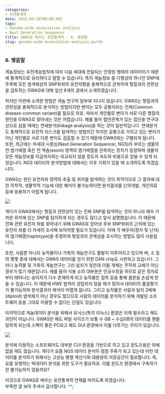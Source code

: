 ```yaml
---
categories:
- 유전통계학
date: 2012-04-18T00:00:00Z
tags:
- Genome-wide association analysis
- Next Generation Sequencer
title: GWAS로 배우는 유전통계학 - 6. 맺음말
slug: genome-wide-association-analysis-part6
---
```


### 6. 맺음말 

게놈정보는 유전계승법칙에 따라 다음 세대에 전달되는 안정된 형태의 데이터이기 때문에 통계적으로 유리하다고 말할 수 있습니다. 특히 게놈정보 중 다형성의 하나인 SNP에 주목해 모든 염색체상의 SNP좌위의 유전자형을 총체적으로 관측하여 형질과의 관련성을 검토하는 GWAS에 대해 앞선 8개의 글에서 소개하였습니다.

하지만 이번에 소개한 방법은 게놈 연구의 일부에 지나지 않습니다. GWAS는 형질과의 관련성을 총체적으로 분석하는 방법이지만 변이는 모두 공통이라는 전제(Common disease-common variant)를 필요로 하죠. 따라서 개인별로 변이가 서로 다른 형질의 원인을 GWAS로 찾아내는 것은 어렵습니다. 예를 들어 혈연관계가 있는 집단을 연구대상으로 삼을 때에는 연쇄분석(linkage analysis)을 하는 것이 일반적입니다. 연쇄분석도 총체적으로 유전적 리스크를 탐색하는 방법이긴 하지만 공통으로 가지고 있는 변이가 아닌 개인별로 서로 다른 변이도 검출할 수 있기 때문에 GWAS와는 구별되게 됩니다. 또한, 최근에는 차세대 시퀀싱(Next Generation Sequencer, NGS)라 부르는 생물의 전 염기배열 혹은 전 엑솜(exom) 영역의 염기배열을 관측하는 장치가 등장하여 생물의 모든 게놈정보를 지금까지와는 비교되지 않을 정도의 속도와 비용으로 얻을 수 있게 되었습니다. NGS 데이터의 분석방법에 대해서는 이후 기회가 있을 때 소개하도록 하겠습니다.  
  
GWAS는 원인 유전자좌 영역의 추출 및 위치를 탐색하는 것이 목적이므로 그 결과에 대한 의학적, 생물학적 기능에 대한 해석이 불가능하다면 분석결과를 신약개발, 개인의료 등에 응용하기 어렵게 됩니다.

![](https://farm3.staticflickr.com/2838/9201405780_88b3ffd0c3_z.jpg)

게다가 GWAS에서는 형질과 관련성이 있는 진짜 SNP를 탐색하는 것이 아니라 매우 가까운 위치에 있는 SNP를 탐지하게 되는 경우도 많다고 앞서 설명했습니다. 이 때문에 진짜 관련 유전자 좌를 찾아내기 위해 GWAS로 얻어낸 후보 SNP좌위의 근처에 있는 유전자 좌를 더 자세히 조사해 보아야할 필요가 있습니다. 이때 각 배우자(정자 및 난자)의 염기배열(haplotype)을 추정하여 형질과의 관계성을 조사하는 방법도 많이 사용됩니다.

또한, 사람뿐 아니라 농작물이나 가축의 게놈연구도 활발히 이루어지고 있으며 벼, 소 등의 몇몇 종에 대해서는 GWAS 데이터를 얻기 위한 DAN chip도 시판되고 있습니다. 그러나 농작물 및 가축의 게놈연구는 그리 쉽지가 않은데 이들 개체는 무작위 교배가 아닌 경우가 많기 때문입니다. 예를 들어 식용 소의 대부분은 인공수정을 하므로 같은 정자로부터 태어나는 송아지가 다수 존재하게 되고 농작물은 접목 등을 통해 클론을 손쉽게 만들 수 있습니다. 이 때문에 HWE 법칙이 성립하지 않을 때가 많아서 데이터의 품질평가가 불가능하여 분석결과의 해석이 어렵게 됩니다. 그리고 농작물은 사람과 달리 2배체(diploid) 염색체가 아닌 경우도 많으므로 사람의 데이터를 분석하기 위해 개발된 소프트웨어 등을 그대로 이용할 수 없다는 단점도 있습니다.

마지막으로 게놈데이터 분석을 위해서 유닉스(특히 리눅스) 환경은 이제 필수라고 해도 과언이 아닙니다. GWAS만 해도 파일 사이즈가 보통 수 GB ~ 수십GB의 데이터를 핸들링하게 되는데 스팩이 좋은 PC라고 해도 GUI 환경에서 이를 다루기는 무리가 있습니다.

![](https://farm3.staticflickr.com/2858/9201405756_1ca71829ae_z.jpg)

분석에 이용하는 소프트웨어도 대부분 CUI 환경을 기반으로 하고 있고 윈도즈용은 아예 없을 때도 많습니다. 게다가 요즘 NGS 데이터 분석이 점점 주류가 되고 있는데 이런 데이터를 분석하기 위해서는 고성능 병렬 계산기와 대용량의 저장공간이 필요합니다. 즉, 요즘 유행하는 빅데이터 분석을 위한 도구가 필요하죠. 이를 윈도즈 환경에서 구축하기란 불가능하지 않을까요?

이것으로 GWAS로 배우는 유전통계학 연재를 마치도록 하겠습니다.  
부족한 글 보아 주셔서 감사합니다. ^^;
